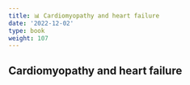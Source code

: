 ```yaml
---
title: 📊 Cardiomyopathy and heart failure
date: '2022-12-02'
type: book
weight: 107
---
```



## Cardiomyopathy and heart failure
